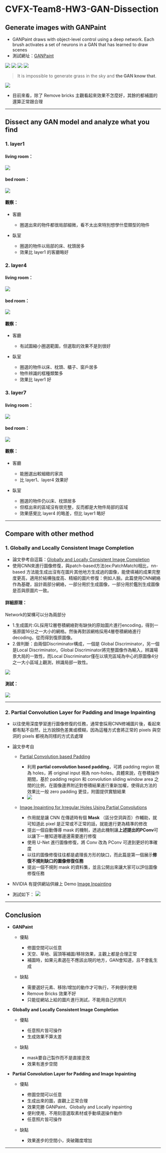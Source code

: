 # CVFX-Team8-HW3-GAN-Dissection

## Generate images with GANPaint
* GANPaint draws with object-level control using a deep network. Each brush activates a set of neurons in a GAN that has learned to draw scenes
* 測試網址：[GANPaint](http://gandissect.res.ibm.com/ganpaint.html?project=churchoutdoor&layer=layer4)

![](https://i.imgur.com/RORvol2.jpg)
![](https://i.imgur.com/pDR5LTE.jpg)
![](https://i.imgur.com/QRGIA6F.jpg)
![](https://i.imgur.com/VN7MNnS.jpg)
> It is impossible to generate grass in the sky and **the GAN know that**.

![](https://i.imgur.com/EBBkvIE.jpg)

* 目前來看，除了 Remove bricks 主觀看起來效果不怎麼好，其餘的都補圖的還算正常跟合理


---
## Dissect any GAN model and analyze what you find

### 1. layer1
#### living room：
![](https://imgur.com/3OTnaOq.png)
#### bed room：
![](https://imgur.com/EQCiuFc.png)
#### 觀察：
* 客廳

    - 圈選出來的物件都很局部細微，看不太出來特別想學什麼類型的物件

* 臥室

    - 圈選的物件以局部的床、枕頭居多
    - 效果比 layer1 的客廳略好

### 2. layer4
#### living room：
![](https://imgur.com/yaoQO35.png)

#### bed room：
![](https://imgur.com/6Wj5QfG.png)
#### 觀察：
* 客廳

    - 有試圖縮小圈選範圍，但選取的效果不是到很好

* 臥室

    - 圈選的物件以床、枕頭、櫃子、窗戶居多
    - 物件辨識的框種類繁多
    - 效果比 layer1 好

### 3. layer7
#### living room：
![](https://imgur.com/pK07WML.png)
#### bed room：
![](https://imgur.com/G9R0RB6.png)
#### 觀察：
* 客廳

    - 能圈選出較細緻的家具
    - 比 layer1、layer4 效果好

* 臥室

    - 圈選的物件仍以床、枕頭居多
    - 但框出來的區域沒有很完整，反而都是大物件局部的區域
    - 效果感覺比 layer4 的略差，但比 layer1 略好 


---
## Compare with other method
### 1. Globally and Locally Consistent Image Completion
* 論文參考自這篇：[Globally and Locally Consistent Image Completion](http://iizuka.cs.tsukuba.ac.jp/projects/completion/data/completion_sig2017.pdf)
* 使用CNN來進行圖像修復，與patch-based方法(ex:PatchMatch)相比，nn-based 方法能生成出沒有在圖片其他地方生成過的圖像，能使填補的成果完整度更高，適用於結構強度高、精細的圖片修復：例如人臉。此篇使用CNN網絡作為基礎，設計兩部分網絡，一部分用於生成圖像，一部分用於鑑別生成圖像是否與原圖片一致。

#### 詳細原理：
Network的架構可以分為兩部分
* 1.生成圖片:GL採用12層卷積網絡對有缺快的原始圖片進行encoding，得到一張原圖16分之一大小的網格。然後再對該網格採用4層卷積網絡進行decoding，從而得到復原圖像。
* 2.做判斷：由兩個Discriminator構成，一個是 Global Discriminator，另一個是Local Discriminator。Global Discriminator將完整圖像作為輸入，辨識場景大局的一致性，而Local Discriminator僅在以填充區域為中心的原圖像4分之一大小區域上觀測，辨識局部一致性。

![](https://imgur.com/gPeHysA.png)
#### 測試：

![](https://imgur.com/2KywRji.png)


---
### 2. Partial Convolution Layer for Padding and Image Inpainting
* 以往使用深度學習進行圖像修復的任務，通常會採用CNN修補圖片後，看起來都有點不自然，比方說顏色差異或模糊，因為這種方式會將正常的 pixels 與空洞的 pixels 都視為同樣的方式去處理
* 論文參考自

    - [Partial Convolution based Padding](https://arxiv.org/pdf/1811.11718.pdf)
            
        - 利用 **partial convolution based padding**，可將 padding region 視為 holes，將 original input 視為 non-holes。具體來說，在卷積操作期間，基於 padding region 和 convolution sliding window area 之間的比例，在圖像邊界附近對卷積結果進行重新加權，使得此方法的效果比一般 zero padding 更佳，附圖提供實驗結果
        - ![](https://i.imgur.com/sz2weYw.png)

    - [Image Inpainting for Irregular Holes Using Partial Convolutions](https://arxiv.org/pdf/1804.07723.pdf)
        
        - 作用就是讓 CNN 在傳遞時有個 **Mask** （區分空洞與否）作輔助，就可知道此 pixel 是正常或不正常的話，就能進行更為精準的修改
        - 提出一個自動傳導 mask 的機制，透過此機制讓**上述提出的PConv**可以讓下一層知道哪邊還需要進行修復
        - 使用 U-Net 進行圖像修復，將 Conv 改為 PConv 可達到更好的準確度
        - 以往的圖像修復往往都是處理長方形的缺口，而此篇是第一個展示**修復不規則缺口的圖像修復任務**
        - 提出一個不規則 mask 的資料集，並且公開出來讓大家可以評估圖像修復任務

* NVIDIA 有提供網站供線上 Demo [Image Inpainting](https://www.nvidia.com/research/inpainting/) 
* 測試如下：
![](https://i.imgur.com/dDalisY.jpg)


---
## Conclusion

* **GANPaint**

    - 優點

        - 修圖空間可以任意
        - 天空、草地、圓頂等補圖/移除效果，主觀上都是合理正常
        - 補圖時，如果元素選在不應該出現的地方，GAN會知道，且不會亂生成

    - 缺點

        - 需要選好元素、移除/增加的動作才可執行，不夠便利使用
        - Remove Bricks 效果不好
        - 只能從網站上給的圖片進行測試，不能用自己的照片

* **Globally and Locally Consistent Image Completion**

    - 優點

        - 任意照片皆可操作
        - 生成效果不算太差

    - 缺點

        - mask要自己製作而不是直接塗改
        - 效果有進步空間



* **Partial Convolution Layer for Padding and Image Inpainting**

    - 優點

        - 修圖空間可以任意
        - 生成出來的圖，直觀上正常合理
        - 效果完勝 GANPaint、Globally and Locally inpainting
        - 便利使用，不用刻意選取素材或手動填選操作動作
        - 任意照片皆可操作

    - 缺點

        - 效果進步的空間小，突破難度增加
        
---
 

